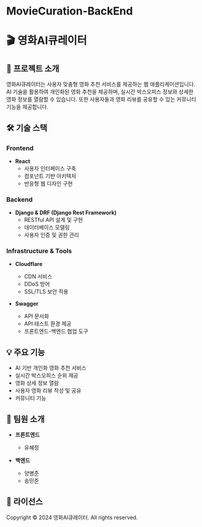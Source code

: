 # MovieCuration-BackEnd

# 🎬 영화AI큐레이터

## 📖 프로젝트 소개
영화AI큐레이터는 사용자 맞춤형 영화 추천 서비스를 제공하는 웹 애플리케이션입니다. AI 기술을 활용하여 개인화된 영화 추천을 제공하며, 실시간 박스오피스 정보와 상세한 영화 정보를 열람할 수 있습니다. 또한 사용자들과 영화 리뷰를 공유할 수 있는 커뮤니티 기능을 제공합니다.

## 🛠 기술 스택

### Frontend
* **React**
  * 사용자 인터페이스 구축
  * 컴포넌트 기반 아키텍처
  * 반응형 웹 디자인 구현

### Backend
* **Django & DRF (Django Rest Framework)**
  * RESTful API 설계 및 구현
  * 데이터베이스 모델링
  * 사용자 인증 및 권한 관리

### Infrastructure & Tools
* **Cloudflare**
  * CDN 서비스
  * DDoS 방어
  * SSL/TLS 보안 적용

* **Swagger**
  * API 문서화
  * API 테스트 환경 제공
  * 프론트엔드-백엔드 협업 도구

## 💡 주요 기능
* AI 기반 개인화 영화 추천 서비스
* 실시간 박스오피스 순위 제공
* 영화 상세 정보 열람
* 사용자 영화 리뷰 작성 및 공유
* 커뮤니티 기능

## 👥 팀원 소개
* **프론트엔드**
  * 유혜정

* **백엔드**
  * 양병준
  * 송민준

## 📝 라이선스
Copyright © 2024 영화AI큐레이터. All rights reserved.
